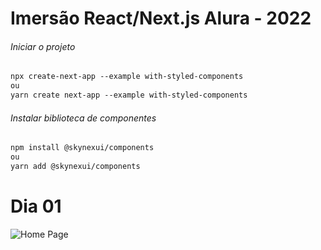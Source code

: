 # Imersão React/Next.js Alura - 2022

###### Iniciar o projeto

```html
npx create-next-app --example with-styled-components
ou
yarn create next-app --example with-styled-components
```

###### Instalar biblioteca de componentes

```html
npm install @skynexui/components
ou
yarn add @skynexui/components
```

# Dia 01

![Home Page](https://raw.githubusercontent.com/lizvidotti91/imersao-react-alura-2022/main/images/home.JPG)
